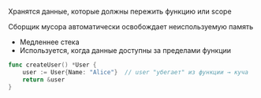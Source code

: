 Хранятся данные, которые должны пережить функцию или scope

Сборщик мусора автоматически освобождает неиспользуемую память

- Медленнее стека
- Используется, когда данные доступны за пределами функции

```go
func createUser() *User {
    user := User{Name: "Alice"}  // user "убегает" из функции → куча
    return &user
}
```

